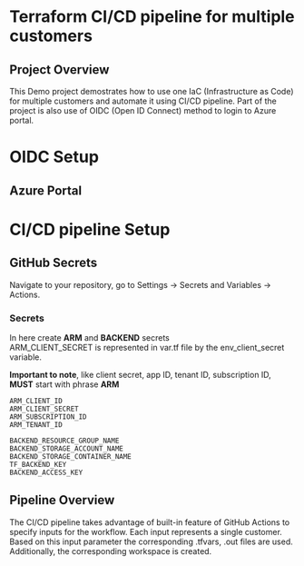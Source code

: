 # Terraform CI/CD pipeline for multiple customers

## Project Overview

This Demo project demostrates how to use one IaC (Infrastructure as Code) for multiple customers and automate it using CI/CD pipeline. Part of the project is also use of OIDC (Open ID Connect) method to login to Azure portal.

# OIDC Setup

## Azure Portal

# CI/CD pipeline Setup

## GitHub Secrets

Navigate to your repository, go to Settings -> Secrets and Variables -> Actions.

### Secrets

In here create **ARM** and **BACKEND** secrets</br>
ARM_CLIENT_SECRET is represented in var.tf file by the env_client_secret variable.

**Important to note**, like client secret, app ID, tenant ID, subscription ID, **MUST** start with phrase **ARM**

```text
ARM_CLIENT_ID
ARM_CLIENT_SECRET
ARM_SUBSCRIPTION_ID
ARM_TENANT_ID

BACKEND_RESOURCE_GROUP_NAME
BACKEND_STORAGE_ACCOUNT_NAME
BACKEND_STORAGE_CONTAINER_NAME
TF_BACKEND_KEY
BACKEND_ACCESS_KEY
```

## Pipeline Overview

The CI/CD pipeline takes advantage of built-in feature of GitHub Actions to specify inputs for the workflow. Each input represents a single customer. Based on this input parameter the corresponding .tfvars, .out files are used. Additionally, the corresponding workspace is created.
